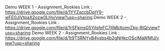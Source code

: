 Demo WEEK 1 - Assignment_Rookies
Link : https://drive.google.com/file/d/1YYZqccbDpIY9-wFE0JiVtpaX2ozw0LHv/view?usp=sharing
Demo WEEK 2 - Assignment_Rookies
Link : https://drive.google.com/file/d/1rSFkinsG5YiIsfeFC74MbXomrZkg-RlQ/view?usp=sharing
Demo WEEK 2 - Assignment_Rookies
Link : https://drive.google.com/file/d/1t9T5RNYyB4ysbs4b2gNHkcOSclMaWMlJ/view?usp=sharing
